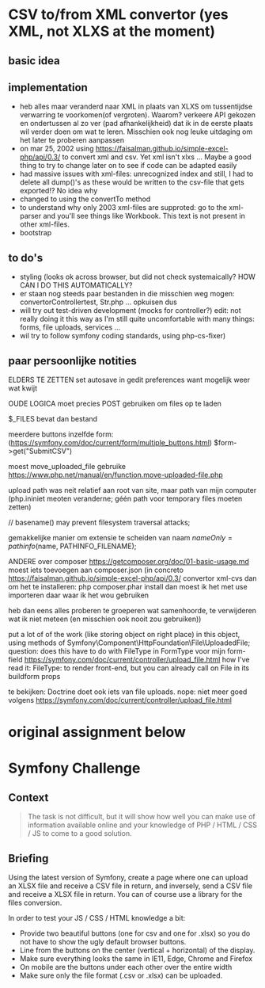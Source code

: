 # CSV to/from XML convertor (yes XML, not XLXS at the moment)

## basic idea

## implementation
- heb alles maar veranderd naar XML in plaats van XLXS om tussentijdse verwarring te voorkomen(of vergroten). Waarom? verkeere API gekozen en ondertussen al zo ver (pad afhankelijkheid) dat ik in de eerste plaats wil verder doen om wat te leren. Misschien ook nog leuke uitdaging om het later te proberen aanpassen
- on mar 25, 2002 using https://faisalman.github.io/simple-excel-php/api/0.3/ to convert xml and csv. Yet xml isn't xlxs ... Maybe a good thing to try to change later on to see if code can be adapted easily
- had massive issues with xml-files: unrecognized index and still, I had to delete all dump()'s as these would be written to the csv-file that gets exported!? No idea why
- changed to using the convertTo method
- to understand why only 2003 xml-files are supproted: go to the xml-parser and you'll see things like Workbook. This text is not present in other xml-files. 
- bootstrap 

## to do's 
- styling (looks ok across browser, but did not check systemaically? HOW CAN I DO THIS AUTOMATICALLY?
- er staan nog steeds paar bestanden in die misschien weg mogen: convertorControllertest, Str.php ... opkuisen dus
- will try out test-driven development (mocks for controller?) edit: not really doing it this way as I'm still quite uncomfortable with many things: forms, file uploads, services ...
- wil try to follow symfony coding standards, using php-cs-fixer)

## paar persoonlijke notities 

ELDERS TE ZETTEN
set autosave in gedit preferences want mogelijk weer wat kwijt

OUDE LOGICA
moet precies POST gebruiken om files op te laden

$_FILES bevat dan bestand

meerdere buttons inzelfde form: (https://symfony.com/doc/current/form/multiple_buttons.html)
$form->get("SubmitCSV")

moest move_uploaded_file gebruike https://www.php.net/manual/en/function.move-uploaded-file.php

upload path was neit relatief aan root van site, maar path van mijn computer
(php.ininiet meoten veranderne; géén path voor temporary files moeten zetten)

// basename() may prevent filesystem traversal attacks;

gemakkelijke manier om extensie te scheiden van naam $nameOnly = pathinfo($name, PATHINFO_FILENAME);

ANDERE
over composer
https://getcomposer.org/doc/01-basic-usage.md
moest iets toevoegen aan composer.json (in concreto https://faisalman.github.io/simple-excel-php/api/0.3/ convertor xml-cvs
dan om het te installeren: php composer.phar install
dan moest ik het met use importeren daar waar ik het wou gebruiken

heb dan eens alles proberen te groeperen wat samenhoorde, te verwijderen wat ik niet meteen (en misschien ook nooit zou gebruiken))

put a lot of of the work (like storing object on right place) in this object, using methods of Symfony\Component\HttpFoundation\File\UploadedFile;
question: does this have to do with FileType in FormType voor mijn form-field
https://symfony.com/doc/current/controller/upload_file.html how I've read it: FileType: to render front-end, but you can already call on File in its buildform props

te bekijken: Doctrine doet ook iets van file uploads. nope: niet meer goed volgens https://symfony.com/doc/current/controller/upload_file.html


# original assignment below

# Symfony Challenge

## Context
> The task is not difficult, but it will show how well you can make use of information available online and your 
> knowledge of PHP / HTML / CSS / JS to come to a good solution.

## Briefing
Using the latest version of Symfony, create a page where  one can upload an XLSX file and receive a CSV file in return, and inversely, send a CSV file and receive a XLSX file in return. 
You can of course use a library for the files conversion.

In order to test your JS / CSS / HTML knowledge a bit:

- Provide two beautiful buttons (one for csv and one for .xlsx) so you do not have to show the ugly  default browser buttons.
- Line from the buttons on the center (vertical + horizontal) of the display.
- Make sure everything looks the same in IE11, Edge, Chrome and Firefox
- On mobile are the buttons under each other over the entire width
- Make sure only the file format (.csv or .xlsx) can be uploaded.

